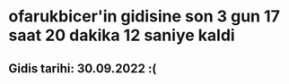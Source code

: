 # ofarukbicer'in gidisine son 3 gun 17 saat 20 dakika 12 saniye kaldi

## Gidis tarihi: 30.09.2022 :(